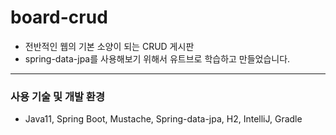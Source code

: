# board-crud

- 전반적인 웹의 기본 소양이 되는 CRUD 게시판
- spring-data-jpa를 사용해보기 위해서 유트브로 학습하고 만들었습니다.

---
### 사용 기술 및 개발 환경
- Java11, Spring Boot, Mustache, Spring-data-jpa, H2, IntelliJ, Gradle
